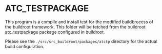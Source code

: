 # ATC_TESTPACKAGE

This program is a compile and install test for the modified buildbrocess of the buildroot framework.
This folder will be fetched from the buildroot atc_testpackage package configured in buildroot.

Please see the `./src/src_buildroot/packages/atctp` directory for the actual build configuration.
